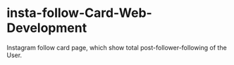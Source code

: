 # insta-follow-Card-Web-Development
Instagram follow card page, which show total post-follower-following of the User.
